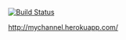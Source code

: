 [![Build Status](https://secure.travis-ci.org/xorphitus/mychannel.png)](http://travis-ci.org/xorphitus/mychannel)

http://mychannel.herokuapp.com/